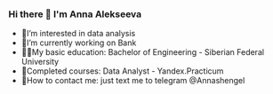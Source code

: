 ### Hi there 👋 I'm Anna Alekseeva

- 👀I’m interested in data analysis
- 🏦I’m currently working on Bank
- 👩‍🎓My basic education: Bachelor of Engineering - Siberian Federal University
- 📔Completed courses: Data Analyst - Yandex.Practicum
- 📩How to contact me: just text me to telegram @Annashengel

